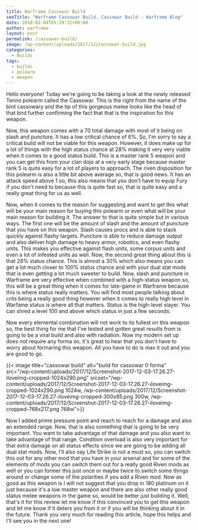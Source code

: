 ```yaml
---
title: Warframe Cassowar Build
seoTitle: "Warframe Cassowar Build. Cassowar Build - Warframe Blog"
date: 2018-02-04T05:29:32+00:00
author: warframe
layout: post
permalink: /cassowar-build/
image: /wp-content/uploads/2017/12/cassowar-build.jpg
categories:
  - Builds
tags:
  - builds
  - polearm
  - weapon
---
```

Hello everyone! Today we're going to be taking a look at the newly released Tenno polearm called the Cassowar. This is the right from the name of the bird cassowary and the tip of this gorgeous melee looks like the head of that bird further confirming the fact that that is the inspiration for this weapon.<!--more-->

Now, this weapon comes with a 70 total damage with most of it being on slash and puncture. It has a low critical chance of 6%. So, I'm sorry to say a critical build will not be viable for this weapon. However, it does make up for a lot of things with the high status chance at 28% making it very very viable when it comes to a good status build. This is a master rank 5 weapon and you can get this from your clan dojo at a very early stage because master rank 5 is quite easy for a lot of players to approach. The riven disposition for this polearm is also a little bit above average so, that is good news. It has an attack speed above 1 so, this also means that you don't have to equip Fury if you don't need to because this is quite fast so, that is quite easy and a really great thing for us as well.

Now, when it comes to the reason for suggesting and want to get this what will be your main reason for buying this polearm or even what will be your main reason for building it. The answer to that is quite simple but in various ways. The first one will be the amount of slash and the amount of puncture that you have on this weapon. Slash causes procs and is able to stack quickly against flashy targets. Puncture is able to reduce damage output and also deliver high damage to heavy armor, robotics, and even flashy units. This makes you effective against flash units, some corpus units and even a lot of infested units as well. Now, the second great thing about this is that 28% status chance. This is almost a 30% which also means you can get a lot much closer to 100% status chance and with your dual stat mods that is even getting a lot much sweeter to build. Now, slash and puncture in Warframe are very effective when combined with a high-status weapon so, this will be a great thing when it comes for late-game in Warframe because this is where status really matters. You will find most people talking about crits being a really good thing however when it comes to really high level in Warfame status is where all that matters. Status is the high-level slayer. You can shred a level 100 and above which status in just a few seconds.

Now every elemental combination will not work to its fullest on this weapon so, the best thing for me that I've tested and gotten great results from is going to be a viral build and also with radiation. Now my modern set up does not require any forma so, it's great to hear that you don't have to worry about formaring this weapon. All you have to do is max it out and you are good to go.

{{< image title="cassowar build" alt="build for cassowar 0 forma" src="/wp-content/uploads/2017/12/Screenshot-2017-12-03-17.26.27-iloveimg-cropped-1024x290.png" srcset="/wp-content/uploads/2017/12/Screenshot-2017-12-03-17.26.27-iloveimg-cropped-1024x290.png 1024w, /wp-content/uploads/2017/12/Screenshot-2017-12-03-17.26.27-iloveimg-cropped-300x85.png 300w, /wp-content/uploads/2017/12/Screenshot-2017-12-03-17.26.27-iloveimg-cropped-768x217.png 768w">}}

Now I added prime pressure point and reach to reach for a damage and also an extended range. Now, that is also something that is going to be very important. You want to take advantage of that damage and you also want to take advantage of that range. Condition overload is also very important for that extra damage on all status effects since we are going to be adding all dual stat mods. Now, I'll also say Life Strike is not a must so, you can switch this out for any other mod that you have in your arsenal and for some of the elements of mods you can switch them out for a really good Riven mods as well or you can former this just once or maybe twice to switch some things around or change some of the polarities if you add a Riven mod. Now as good as this weapon is I will not suggest that you drop in 180 platinum on it just because it's a low master weapon and there are also other really good status melee weapons in the game so, would be better just building it. Well, that's it for this review let me know if this convinced you to get this weapon and let me know if it deters you from it or if you will be thinking about it in the future. Thank you very much for reading this article, hope this helps and I'll see you in the next one!